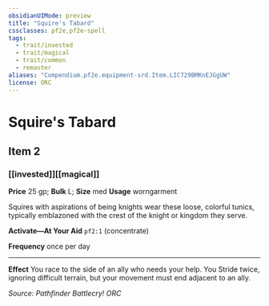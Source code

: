 ```yaml
---
obsidianUIMode: preview
title: "Squire's Tabard"
cssclasses: pf2e,pf2e-spell
tags:
  - trait/invested
  - trait/magical
  - trait/common
  - remaster
aliases: "Compendium.pf2e.equipment-srd.Item.LIC729BMKnEJGgUW"
license: ORC
---
```

# Squire's Tabard
## Item 2
### [[invested]][[magical]]


**Price** 25 gp; 
**Bulk** L; **Size** med
**Usage** worngarment

Squires with aspirations of being knights wear these loose, colorful tunics, typically emblazoned with the crest of the knight or kingdom they serve.

**Activate—At Your Aid** `pf2:1` (concentrate)

**Frequency** once per day

* * *

**Effect** You race to the side of an ally who needs your help. You Stride twice, ignoring difficult terrain, but your movement must end adjacent to an ally.

*Source: Pathfinder Battlecry!*
*ORC*
